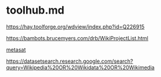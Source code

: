 # toolhub.md


https://hay.toolforge.org/wdview/index.php?id=Q226915


https://bambots.brucemyers.com/drb/WikiProjectList.html

[metasat](https://schema.space/resources/basic-topics)

https://datasetsearch.research.google.com/search?query=Wikipedia%20OR%20Wikidata%20OR%20Wikimedia




